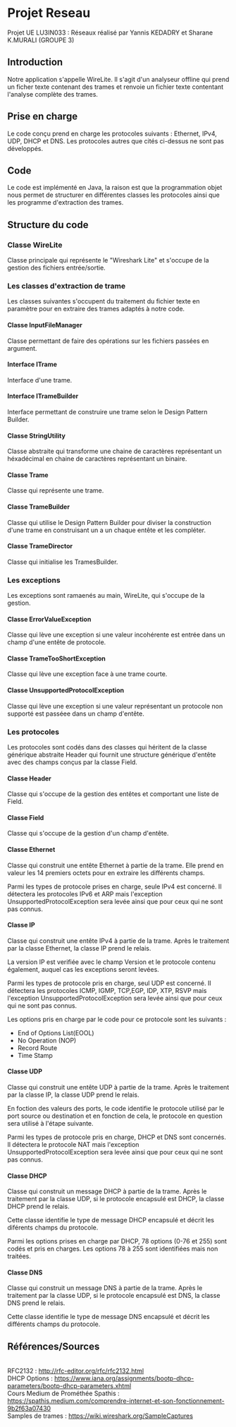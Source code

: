 # Projet Reseau 

Projet UE LU3IN033 : Réseaux réalisé par Yannis KEDADRY et Sharane K.MURALI (GROUPE 3)

## Introduction

Notre application s'appelle WireLite. Il s'agit d'un analyseur offline qui prend un ficher texte contenant des trames et renvoie un fichier texte contentant l'analyse complète des trames.

## Prise en charge
Le code conçu prend en charge les protocoles suivants : Ethernet, IPv4, UDP, DHCP et DNS.
Les protocoles autres que cités ci-dessus ne sont pas développés.

## Code
 
Le code est implémenté en Java, la raison est que la programmation objet nous permet de structurer en différentes classes les protocoles ainsi que les programme d'extraction des trames.

## Structure du code 

### Classe WireLite

Classe principale qui représente le "Wireshark Lite" et s'occupe de la gestion des fichiers entrée/sortie.

### Les classes d'extraction de trame

Les classes suivantes s'occupent du traitement du fichier texte en paramètre pour en extraire des trames adaptés à notre code.

#### Classe InputFileManager

Classe permettant de faire des opérations sur les fichiers passées en argument.

#### Interface ITrame

Interface d'une trame.

#### Interface ITrameBuilder

Interface permettant de construire une trame selon le Design Pattern Builder.

#### Classe StringUtility

Classe abstraite qui transforme une chaine de caractères représentant un héxadécimal en chaine de caractères représentant un binaire.

#### Classe Trame

Classe qui représente une trame.

#### Classe TrameBuilder

Classe qui utilise le Design Pattern Builder pour diviser la construction d'une trame en construisant un a un chaque entête et les compléter.

#### Classe TrameDirector

Classe qui initialise les TramesBuilder.

### Les exceptions

Les exceptions sont ramaenés au main, WireLite, qui s'occupe de la gestion.

#### Classe ErrorValueException

Classe qui lève une exception si une valeur incohérente est entrée dans un champ d'une entête de protocole.

#### Classe TrameTooShortException

Classe qui lève une exception face à une trame courte.

#### Classe UnsupportedProtocolException

Classe qui lève une exception si une valeur représentant un protocole non supporté est passéee dans un champ d'entête.

### Les protocoles

Les protocoles sont codés dans des classes qui héritent de la classe générique abstraite Header qui fournit une structure générique d'entête avec des champs conçus par la classe Field.

#### Classe Header

Classe qui s'occupe de la gestion des entêtes et comportant une liste de Field. 

#### Classe Field

Classe qui s'occupe de la gestion d'un champ d'entête.

#### Classe Ethernet

Classe qui construit une entête Ethernet à partie de la trame.
Elle prend en valeur les 14 premiers octets pour en extraire les différents champs.

Parmi les types de protocole prises en charge, seule IPv4 est concerné. Il détectera les protocoles IPv6 et ARP mais l'exception UnsupportedProtocolException sera levée ainsi que pour ceux qui ne sont pas connus.

#### Classe IP

Classe qui construit une entête IPv4 à partie de la trame.
Après le traitement par la classe Ethernet, la classe IP prend le relais.

La version IP est verifiée avec le champ Version et le protocole contenu également, auquel cas les exceptions seront levées.

Parmi les types de protocole pris en charge, seul UDP est concerné. Il détectera les protocoles ICMP, IGMP, TCP,EGP, IDP, XTP, RSVP mais l'exception UnsupportedProtocolException sera levée ainsi que pour ceux qui ne sont pas connus.

Les options pris en charge par le code pour ce protocole sont les suivants :
- End of Options List(EOOL)
- No Operation (NOP)
- Record Route
- Time Stamp

#### Classe UDP

Classe qui construit une entête UDP à partie de la trame.
Après le traitement par la classe IP, la classe UDP prend le relais.

En foction des valeurs des ports, le code identifie le protocole utilisé par le port source ou destination et en fonction de cela, le protocole en question sera utilisé à l'étape suivante.

Parmi les types de protocole pris en charge, DHCP et DNS sont concernés. Il détectera le protocole NAT mais l'exception UnsupportedProtocolException sera levée ainsi que pour ceux qui ne sont pas connus.

#### Classe DHCP

Classe qui construit un message DHCP à partie de la trame.
Après le traitement par la classe UDP, si le protocole encapsulé est DHCP, la classe DHCP prend le relais.

Cette classe identifie le type de message DHCP encapsulé et décrit les diférents champs du protocole. 

Parmi les options prises en charge par DHCP, 78 options (0-76 et 255) sont codés et pris en charges. Les options 78 à 255 sont identifiées mais non traitées. 

#### Classe DNS

Classe qui construit un message DNS à partie de la trame.
Après le traitement par la classe UDP, si le protocole encapsulé est DNS, la classe DNS prend le relais.

Cette classe identifie le type de message DNS encapsulé et décrit les différents champs du protocole. 

## Références/Sources

<br>RFC2132 : http://rfc-editor.org/rfc/rfc2132.html
<br>DHCP Options : https://www.iana.org/assignments/bootp-dhcp-parameters/bootp-dhcp-parameters.xhtml
<br>Cours Medium de Prométhée Spathis : https://spathis.medium.com/comprendre-internet-et-son-fonctionnement-9b2f63a07430
<br>Samples de trames : https://wiki.wireshark.org/SampleCaptures

